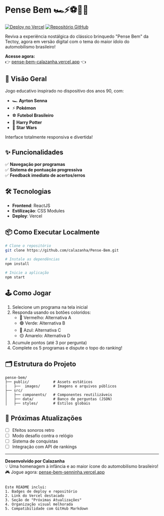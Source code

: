 # Pense Bem 🏎️⚡⚽🧙🌌

[![Deploy no Vercel](https://img.shields.io/badge/Deploy-Vercel-%23000000?style=for-the-badge&logo=vercel)](https://pense-bem-calazanha.vercel.app/)
[![Repositório GitHub](https://img.shields.io/badge/GitHub-Repositório-%23181717?style=for-the-badge&logo=github)](https://github.com/calazanha/pense-bem-senninha)

Reviva a experiência nostálgica do clássico brinquedo "Pense Bem" da Tectoy, agora em versão digital com o tema do maior ídolo do automobilismo brasileiro!

**Acesse agora:**  
👉 [pense-bem-calazanha.vercel.app](https://pense-bem-calazanha.vercel.app/) 👈

## 🎯 Visão Geral
Jogo educativo inspirado no dispositivo dos anos 90, com:

- 🏎️ **Ayrton Senna**
- ⚡ **Pokémon**
- ⚽ **Futebol Brasileiro**
- 🧙 **Harry Potter**
- 🌌 **Star Wars**

Interface totalmente responsiva e divertida!

## ✨ Funcionalidades
✅ **Navegação por programas**  
✅ **Sistema de pontuação progressiva**  
✅ **Feedback imediato de acertos/erros**  

## 🛠 Tecnologias
- **Frontend**: ReactJS
- **Estilização**: CSS Modules
- **Deploy**: Vercel

## 📦 Como Executar Localmente
```bash
# Clone o repositório
git clone https://github.com/calazanha/Pense-Bem.git

# Instale as dependências
npm install

# Inicie a aplicação
npm start
```

## 🕹 Como Jogar
1. Selecione um programa na tela inicial
2. Responda usando os botões coloridos:
   - 🔴 Vermelho: Alternativa A
   - 🟢 Verde: Alternativa B
   - 🔵 Azul: Alternativa C
   - 🟡 Amarelo: Alternativa D
3. Acumule pontos (até 3 por pergunta)
4. Complete os 5 programas e dispute o topo do ranking!

## 🗂 Estrutura do Projeto
```
pense-bem/
├── public/           # Assets estáticos
|   ├──  images/      # Imagens e arquivos públicos
├── src/
│   ├── components/   # Componentes reutilizáveis
│   ├── data/         # Banco de perguntas (JSON)
│   ├── styles/       # Estilos globais
```

## 📌 Próximas Atualizações
- [ ] Efeitos sonoros retro
- [ ] Modo desafio contra o relógio
- [ ] Sistema de conquistas
- [ ] Integração com API de rankings

---

**Desenvolvido por Calazanha**  
💡 Uma homenagem à infância e ao maior ícone do automobilismo brasileiro!  
🎮 Jogue agora: [pense-bem-senninha.vercel.app](https://pense-bem-calazanha.vercel.app/)
``` 

Este README inclui:
1. Badges de deploy e repositório
2. Link do Vercel destacado
3. Seção de "Próximas Atualizações"
4. Organização visual melhorada
5. Compatibilidade com GitHub Markdown
